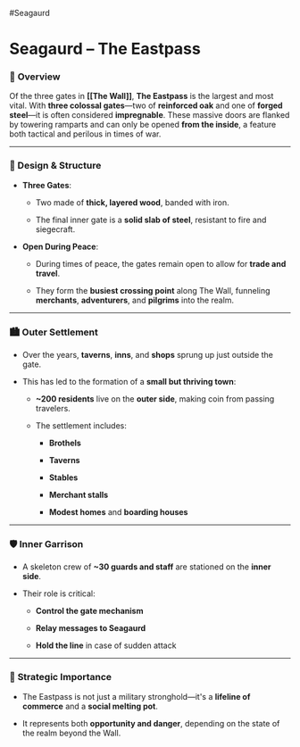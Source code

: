 #Seagaurd 
# Seagaurd – The Eastpass

### 📍 **Overview**

Of the three gates in **[[The Wall]]**, **The Eastpass** is the largest and most vital. With **three colossal gates**—two of **reinforced oak** and one of **forged steel**—it is often considered **impregnable**. These massive doors are flanked by towering ramparts and can only be opened **from the inside**, a feature both tactical and perilous in times of war.

---

### 🚪 Design & Structure

- **Three Gates**:
    
    - Two made of **thick, layered wood**, banded with iron.
        
    - The final inner gate is a **solid slab of steel**, resistant to fire and siegecraft.
        
- **Open During Peace**:
    
    - During times of peace, the gates remain open to allow for **trade and travel**.
        
    - They form the **busiest crossing point** along The Wall, funneling **merchants**, **adventurers**, and **pilgrims** into the realm.
        

---

### 🏙️ Outer Settlement

- Over the years, **taverns**, **inns**, and **shops** sprung up just outside the gate.
    
- This has led to the formation of a **small but thriving town**:
    
    - **~200 residents** live on the **outer side**, making coin from passing travelers.
        
    - The settlement includes:
        
        - **Brothels**
            
        - **Taverns**
            
        - **Stables**
            
        - **Merchant stalls**
            
        - **Modest homes** and **boarding houses**
            

---

### 🛡️ Inner Garrison

- A skeleton crew of **~30 guards and staff** are stationed on the **inner side**.
    
- Their role is critical:
    
    - **Control the gate mechanism**
        
    - **Relay messages to Seagaurd**
        
    - **Hold the line** in case of sudden attack
        

---

### 🧭 **Strategic Importance**

- The Eastpass is not just a military stronghold—it's a **lifeline of commerce** and a **social melting pot**.
    
- It represents both **opportunity and danger**, depending on the state of the realm beyond the Wall.